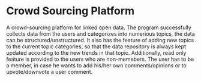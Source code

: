 # Crowd Sourcing Platform

A crowd-sourcing platform for linked open data.
The program successfully collects data from the users and categorizes into numerious topics, the data can be structured/unstructured. 
It also has the feature of adding new topics to the current topic categories, so that the data repository is always kept updated according to the new trends in that topic.
Additionally, read only feature is provided to the users who are non-memebers. The user has to be a member, in case he wants to add his/her own comments/opinions or to upvote/downvote a user comment.
